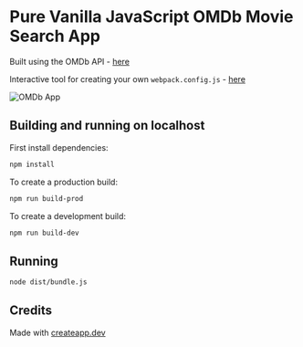 # Pure Vanilla JavaScript OMDb Movie Search App

Built using the OMDb API - [here](http://www.omdbapi.com/)

Interactive tool for creating your own `webpack.config.js` - [here](https://createapp.dev/)

![OMDb App](https://github.com/astewart27/omdb-movie-search/tree/master/images/omdb-js-screenshot.png)

## Building and running on localhost

First install dependencies:

```sh
npm install
```

To create a production build:

```sh
npm run build-prod
```

To create a development build:

```sh
npm run build-dev
```

## Running

```sh
node dist/bundle.js
```

## Credits

Made with [createapp.dev](https://createapp.dev/)
